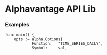 # Alphavantage API Lib

### Examples

```
func main() {
	opts := alpha.Options{
			Function:   "TIME_SERIES_DAILY",
			Symbol:     val,
	